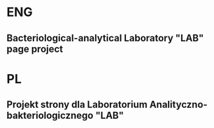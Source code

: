# ENG 
## Bacteriological-analytical Laboratory "LAB" page project

# PL 
## Projekt strony dla Laboratorium Analityczno-bakteriologicznego "LAB"
